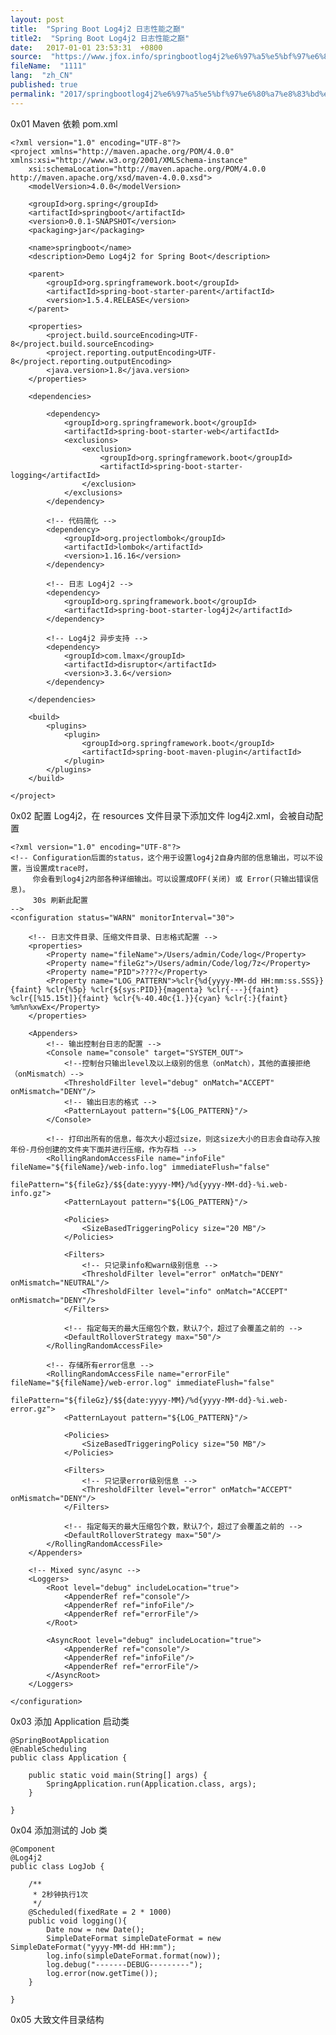 ```yaml
---
layout: post
title:  "Spring Boot Log4j2 日志性能之巅"
title2:  "Spring Boot Log4j2 日志性能之巅"
date:   2017-01-01 23:53:31  +0800
source:  "https://www.jfox.info/springbootlog4j2%e6%97%a5%e5%bf%97%e6%80%a7%e8%83%bd%e4%b9%8b%e5%b7%85.html"
fileName:  "1111"
lang:  "zh_CN"
published: true
permalink: "2017/springbootlog4j2%e6%97%a5%e5%bf%97%e6%80%a7%e8%83%bd%e4%b9%8b%e5%b7%85.html"
---
```


0x01 Maven 依赖 pom.xml

    <?xml version="1.0" encoding="UTF-8"?>
    <project xmlns="http://maven.apache.org/POM/4.0.0" xmlns:xsi="http://www.w3.org/2001/XMLSchema-instance"
        xsi:schemaLocation="http://maven.apache.org/POM/4.0.0 http://maven.apache.org/xsd/maven-4.0.0.xsd">
        <modelVersion>4.0.0</modelVersion>
    
        <groupId>org.spring</groupId>
        <artifactId>springboot</artifactId>
        <version>0.0.1-SNAPSHOT</version>
        <packaging>jar</packaging>
    
        <name>springboot</name>
        <description>Demo Log4j2 for Spring Boot</description>
    
        <parent>
            <groupId>org.springframework.boot</groupId>
            <artifactId>spring-boot-starter-parent</artifactId>
            <version>1.5.4.RELEASE</version>
        </parent>
    
        <properties>
            <project.build.sourceEncoding>UTF-8</project.build.sourceEncoding>
            <project.reporting.outputEncoding>UTF-8</project.reporting.outputEncoding>
            <java.version>1.8</java.version>
        </properties>
    
        <dependencies>
    
            <dependency>
                <groupId>org.springframework.boot</groupId>
                <artifactId>spring-boot-starter-web</artifactId>
                <exclusions>
                    <exclusion>
                        <groupId>org.springframework.boot</groupId>
                        <artifactId>spring-boot-starter-logging</artifactId>
                    </exclusion>
                </exclusions>
            </dependency>
    
            <!-- 代码简化 -->
            <dependency>
                <groupId>org.projectlombok</groupId>
                <artifactId>lombok</artifactId>
                <version>1.16.16</version>
            </dependency>
    
            <!-- 日志 Log4j2 -->
            <dependency>
                <groupId>org.springframework.boot</groupId>
                <artifactId>spring-boot-starter-log4j2</artifactId>
            </dependency>
    
            <!-- Log4j2 异步支持 -->
            <dependency>
                <groupId>com.lmax</groupId>
                <artifactId>disruptor</artifactId>
                <version>3.3.6</version>
            </dependency>
    
        </dependencies>
    
        <build>
            <plugins>
                <plugin>
                    <groupId>org.springframework.boot</groupId>
                    <artifactId>spring-boot-maven-plugin</artifactId>
                </plugin>
            </plugins>
        </build>
    
    </project>

0x02 配置 Log4j2，在 resources 文件目录下添加文件 log4j2.xml，会被自动配置

    <?xml version="1.0" encoding="UTF-8"?>
    <!-- Configuration后面的status，这个用于设置log4j2自身内部的信息输出，可以不设置，当设置成trace时，
         你会看到log4j2内部各种详细输出。可以设置成OFF(关闭) 或 Error(只输出错误信息)。
         30s 刷新此配置
    -->
    <configuration status="WARN" monitorInterval="30">
    
        <!-- 日志文件目录、压缩文件目录、日志格式配置 -->
        <properties>
            <Property name="fileName">/Users/admin/Code/log</Property>
            <Property name="fileGz">/Users/admin/Code/log/7z</Property>
            <Property name="PID">????</Property>
            <Property name="LOG_PATTERN">%clr{%d{yyyy-MM-dd HH:mm:ss.SSS}}{faint} %clr{%5p} %clr{${sys:PID}}{magenta} %clr{---}{faint} %clr{[%15.15t]}{faint} %clr{%-40.40c{1.}}{cyan} %clr{:}{faint} %m%n%xwEx</Property>
        </properties>
    
        <Appenders>
            <!-- 输出控制台日志的配置 -->
            <Console name="console" target="SYSTEM_OUT">
                <!--控制台只输出level及以上级别的信息（onMatch），其他的直接拒绝（onMismatch）-->
                <ThresholdFilter level="debug" onMatch="ACCEPT" onMismatch="DENY"/>
                <!-- 输出日志的格式 -->
                <PatternLayout pattern="${LOG_PATTERN}"/>
            </Console>
    
            <!-- 打印出所有的信息，每次大小超过size，则这size大小的日志会自动存入按年份-月份创建的文件夹下面并进行压缩，作为存档 -->
            <RollingRandomAccessFile name="infoFile" fileName="${fileName}/web-info.log" immediateFlush="false"
                                        filePattern="${fileGz}/$${date:yyyy-MM}/%d{yyyy-MM-dd}-%i.web-info.gz">
                <PatternLayout pattern="${LOG_PATTERN}"/>
    
                <Policies>
                    <SizeBasedTriggeringPolicy size="20 MB"/>
                </Policies>
    
                <Filters>
                    <!-- 只记录info和warn级别信息 -->
                    <ThresholdFilter level="error" onMatch="DENY" onMismatch="NEUTRAL"/>
                    <ThresholdFilter level="info" onMatch="ACCEPT" onMismatch="DENY"/>
                </Filters>
    
                <!-- 指定每天的最大压缩包个数，默认7个，超过了会覆盖之前的 -->
                <DefaultRolloverStrategy max="50"/>
            </RollingRandomAccessFile>
    
            <!-- 存储所有error信息 -->
            <RollingRandomAccessFile name="errorFile" fileName="${fileName}/web-error.log" immediateFlush="false"
                                        filePattern="${fileGz}/$${date:yyyy-MM}/%d{yyyy-MM-dd}-%i.web-error.gz">
                <PatternLayout pattern="${LOG_PATTERN}"/>
    
                <Policies>
                    <SizeBasedTriggeringPolicy size="50 MB"/>
                </Policies>
    
                <Filters>
                    <!-- 只记录error级别信息 -->
                    <ThresholdFilter level="error" onMatch="ACCEPT" onMismatch="DENY"/>
                </Filters>
    
                <!-- 指定每天的最大压缩包个数，默认7个，超过了会覆盖之前的 -->
                <DefaultRolloverStrategy max="50"/>
            </RollingRandomAccessFile>
        </Appenders>
    
        <!-- Mixed sync/async -->
        <Loggers>
            <Root level="debug" includeLocation="true">
                <AppenderRef ref="console"/>
                <AppenderRef ref="infoFile"/>
                <AppenderRef ref="errorFile"/>
            </Root>
    
            <AsyncRoot level="debug" includeLocation="true">
                <AppenderRef ref="console"/>
                <AppenderRef ref="infoFile"/>
                <AppenderRef ref="errorFile"/>
            </AsyncRoot>
        </Loggers>
    
    </configuration>

0x03 添加 Application 启动类

    @SpringBootApplication
    @EnableScheduling
    public class Application {
    
        public static void main(String[] args) {
            SpringApplication.run(Application.class, args);
        }
    
    }

0x04 添加测试的 Job 类

    @Component
    @Log4j2
    public class LogJob {
    
        /**
         * 2秒钟执行1次
         */
        @Scheduled(fixedRate = 2 * 1000)
        public void logging(){
            Date now = new Date();
            SimpleDateFormat simpleDateFormat = new SimpleDateFormat("yyyy-MM-dd HH:mm");
            log.info(simpleDateFormat.format(now));
            log.debug("-------DEBUG---------");
            log.error(now.getTime());
        }
    
    }

0x05 大致文件目录结构

